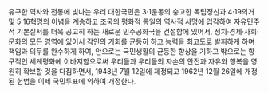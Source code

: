 유구한 역사와 전통에 빛나는 우리 대한국민은 3·1운동의 숭고한 독립정신과 4·19의거 및 5·16혁명의 이념을 계승하고 조국의 평화적 통일의 역사적 사명에 입각하여 자유민주적 기본질서를 더욱 공고히 하는 새로운 민주공화국을 건설함에 있어서, 정치·경제·사회·문화의 모든 영역에 있어서 각인의 기회를 균등히 하고 능력을 최고도로 발휘하게 하며 책임과 의무를 완수하게 하여, 안으로는 국민생활의 균등한 향상을 기하고 밖으로는 항구적인 세계평화에 이바지함으로써 우리들과 우리들의 자손의 안전과 자유와 행복을 영원히 확보할 것을 다짐하면서, 1948년 7월 12일에 제정되고 1962년 12월 26일에 개정된 헌법을 이제 국민투표에 의하여 개정한다.